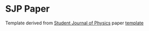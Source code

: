 # SJP Paper
Template derived from [Student Journal of Physics](https://www.iopb.res.in/~sjp/) paper [template](https://www.iopb.res.in/~sjp/submit.php)